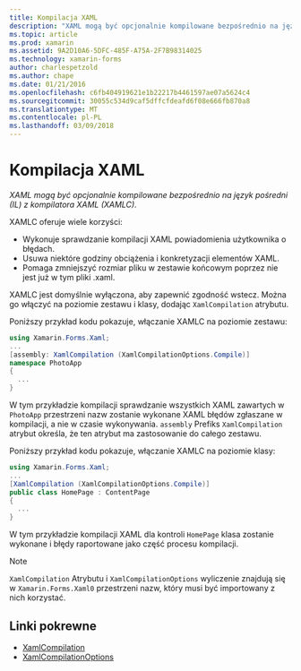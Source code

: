 ```yaml
---
title: Kompilacja XAML
description: "XAML mogą być opcjonalnie kompilowane bezpośrednio na język pośredni (IL) z kompilatora XAML (XAMLC)."
ms.topic: article
ms.prod: xamarin
ms.assetid: 9A2D10A6-5DFC-485F-A75A-2F7B98314025
ms.technology: xamarin-forms
author: charlespetzold
ms.author: chape
ms.date: 01/21/2016
ms.openlocfilehash: c6fb404919621e1b22217b4461597ae07a5624c4
ms.sourcegitcommit: 30055c534d9caf5dffcfdeafd6f08e666fb870a8
ms.translationtype: MT
ms.contentlocale: pl-PL
ms.lasthandoff: 03/09/2018
---
```

# <a name="xaml-compilation"></a>Kompilacja XAML

_XAML mogą być opcjonalnie kompilowane bezpośrednio na język pośredni (IL) z kompilatora XAML (XAMLC)._

XAMLC oferuje wiele korzyści:

- Wykonuje sprawdzanie kompilacji XAML powiadomienia użytkownika o błędach.
- Usuwa niektóre godziny obciążenia i konkretyzacji elementów XAML.
- Pomaga zmniejszyć rozmiar pliku w zestawie końcowym poprzez nie jest już w tym pliki .xaml.

XAMLC jest domyślnie wyłączona, aby zapewnić zgodność wstecz. Można go włączyć na poziomie zestawu i klasy, dodając `XamlCompilation` atrybutu.

Poniższy przykład kodu pokazuje, włączanie XAMLC na poziomie zestawu:

```csharp
using Xamarin.Forms.Xaml;
...
[assembly: XamlCompilation (XamlCompilationOptions.Compile)]
namespace PhotoApp
{
  ...
}
```

W tym przykładzie kompilacji sprawdzanie wszystkich XAML zawartych w `PhotoApp` przestrzeni nazw zostanie wykonane XAML błędów zgłaszane w kompilacji, a nie w czasie wykonywania.
`assembly` Prefiks `XamlCompilation` atrybut określa, że ten atrybut ma zastosowanie do całego zestawu.

Poniższy przykład kodu pokazuje, włączanie XAMLC na poziomie klasy:

```csharp
using Xamarin.Forms.Xaml;
...
[XamlCompilation (XamlCompilationOptions.Compile)]
public class HomePage : ContentPage
{
  ...
}
```

W tym przykładzie kompilacji XAML dla kontroli `HomePage` klasa zostanie wykonane i błędy raportowane jako część procesu kompilacji.

> [!NOTE]
> `XamlCompilation` Atrybutu i `XamlCompilationOptions` wyliczenie znajdują się w `Xamarin.Forms.Xaml0` przestrzeni nazw, który musi być importowany z nich korzystać.


## <a name="related-links"></a>Linki pokrewne

- [XamlCompilation](https://developer.xamarin.com/api/type/Xamarin.Forms.Xaml.XamlCompilationAttribute/)
- [XamlCompilationOptions](https://developer.xamarin.com/api/type/Xamarin.Forms.Xaml.XamlCompilationOptions/)
